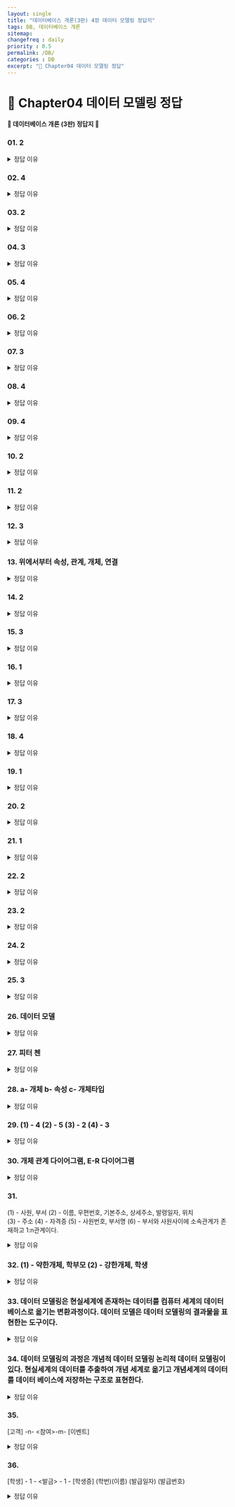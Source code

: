 ```yaml
---
layout: single
title: "데이터베이스 개론(3판) 4장 데이터 모델링 정답지"
tags: DB, 데이터베이스 개론
sitemap:
changefreq : daily
priority : 0.5
permalink: /DB/
categories : DB
excerpt: "📘 Chapter04 데이터 모델링 정답"
---
```


# 📘 Chapter04 데이터 모델링 정답
#### 📖 데이터베이스 개론 (3판) 정답지 📖

### 01. 2

<details>
<summary>정답 이유</summary>

<!-- 내용 추가 -->

</details>

### 02. 4

<details>
<summary>정답 이유</summary>

<!-- 내용 추가 -->

</details>

### 03. 2

<details>
<summary>정답 이유</summary>

<!-- 내용 추가 -->

</details>

### 04. 3

<details>
<summary>정답 이유</summary>

<!-- 내용 추가 -->

</details>

### 05. 4

<details>
<summary>정답 이유</summary>

<!-- 내용 추가 -->

</details>

### 06. 2

<details>
<summary>정답 이유</summary>

<!-- 내용 추가 -->

</details>

### 07. 3

<details>
<summary>정답 이유</summary>

<!-- 내용 추가 -->

</details>

### 08. 4

<details>
<summary>정답 이유</summary>

<!-- 내용 추가 -->

</details>

### 09. 4

<details>
<summary>정답 이유</summary>

<!-- 내용 추가 -->

</details>

### 10. 2

<details>
<summary>정답 이유</summary>

<!-- 내용 추가 -->

</details>

### 11. 2

<details>
<summary>정답 이유</summary>

<!-- 내용 추가 -->

</details>

### 12. 3

<details>
<summary>정답 이유</summary>

<!-- 내용 추가 -->

</details>

### 13. 위에서부터 속성, 관계, 개체, 연결

<details>
<summary>정답 이유</summary>

<!-- 내용 추가 -->

</details>

### 14. 2

<details>
<summary>정답 이유</summary>

<!-- 내용 추가 -->

</details>

### 15. 3

<details>
<summary>정답 이유</summary>

<!-- 내용 추가 -->

</details>

### 16. 1

<details>
<summary>정답 이유</summary>

<!-- 내용 추가 -->

</details>

### 17. 3

<details>
<summary>정답 이유</summary>

<!-- 내용 추가 -->

</details>

### 18. 4

<details>
<summary>정답 이유</summary>

<!-- 내용 추가 -->

</details>

### 19. 1

<details>
<summary>정답 이유</summary>

<!-- 내용 추가 -->

</details>

### 20. 2

<details>
<summary>정답 이유</summary>

<!-- 내용 추가 -->

</details>

### 21. 1

<details>
<summary>정답 이유</summary>

<!-- 내용 추가 -->

</details>

### 22. 2

<details>
<summary>정답 이유</summary>

<!-- 내용 추가 -->

</details>

### 23. 2

<details>
<summary>정답 이유</summary>

<!-- 내용 추가 -->

</details>

### 24. 2

<details>
<summary>정답 이유</summary>

<!-- 내용 추가 -->

</details>

### 25. 3

<details>
<summary>정답 이유</summary>

<!-- 내용 추가 -->

</details>

### 26. 데이터 모델

<details>
<summary>정답 이유</summary>

<!-- 내용 추가 -->

</details>

### 27. 피터 첸

<details>
<summary>정답 이유</summary>

<!-- 내용 추가 -->

</details>

### 28. a- 개체 b- 속성 c- 개체타입

<details>
<summary>정답 이유</summary>

<!-- 내용 추가 -->

</details>

### 29. (1) - 4 (2) - 5 (3) - 2 (4) - 3

<details>
<summary>정답 이유</summary>

<!-- 내용 추가 -->

</details>

### 30. 개체 관계 다이어그램, E-R 다이어그램

<details>
<summary>정답 이유</summary>

<!-- 내용 추가 -->

</details>

### 31.
(1) - 사원, 부서
(2) - 이름, 우편번호, 기본주소, 상세주소, 발령일자, 위치  
(3) - 주소
(4) - 자격증
(5) - 사원번호, 부서명
(6) - 부서와 사원사이에 소속관계가 존재하고 1:n관계이다.

<details>
<summary>정답 이유</summary>

<!-- 내용 추가 -->

</details>

### 32. (1) - 약한개체, 학부모 (2) - 강한개체, 학생

<details>
<summary>정답 이유</summary>

<!-- 내용 추가 -->

</details>

### 33. 데이터 모델링은 현실세계에 존재하는 데이터를 컴퓨터 세계의 데이터베이스로 옮기는 변환과정이다. 데이터 모델은 데이터 모델링의 결과물을 표현한는 도구이다.

<details>
<summary>정답 이유</summary>

<!-- 내용 추가 -->

</details>

### 34. 데이터 모델링의 과정은 개념적 데이터 모델링 논리적 데이터 모델링이 있다. 현실세계의 데이터를 추출하여 개념 세계로 옮기고 개념세계의 데이터를 데이터 베이스에 저장하는 구조로 표현한다.

<details>
<summary>정답 이유</summary>

<!-- 내용 추가 -->

</details>

### 35.
[고객] -n- <참여>-m- [이벤트]

<details>
<summary>정답 이유</summary>

<!-- 내용 추가 -->

</details>

### 36.
[학생] - 1 - <발금> - 1 - [학생증]
(학번)(이름)  (발급일자)     (발급번호)

<details>
<summary>정답 이유</summary>

<!-- 내용 추가 -->

</details>









